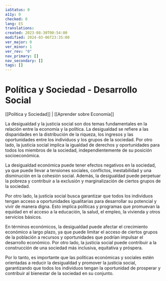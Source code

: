 ```yaml
---
iaStatus: 0
a11y: 0
checked: 0
lang: ES
translations: 
created: 2023-08-30T00:54:00
modified: 2024-03-06T23:35:00
ver_major: 0
ver_minor: 1
ver_rev: "0"
nav_primary: []
nav_secondary: []
tags: []
---
```

# Política y Sociedad - Desarrollo Social

[[Política y Sociedad]] | [[Aprender sobre Economía]]

La desigualdad y la justicia social son dos temas fundamentales en la relación entre la economía y la política. La desigualdad se refiere a las disparidades en la distribución de la riqueza, los ingresos y las oportunidades entre los individuos y los grupos de la sociedad. Por otro lado, la justicia social implica la igualdad de derechos y oportunidades para todos los miembros de la sociedad, independientemente de su posición socioeconómica.

La desigualdad económica puede tener efectos negativos en la sociedad, ya que puede llevar a tensiones sociales, conflictos, inestabilidad y una disminución en la cohesión social. Además, la desigualdad puede perpetuar la pobreza y contribuir a la exclusión y marginalización de ciertos grupos de la sociedad.

Por otro lado, la justicia social busca garantizar que todos los individuos tengan acceso a oportunidades igualitarias para desarrollar su potencial y vivir de manera digna. Esto implica políticas y programas que promuevan la equidad en el acceso a la educación, la salud, el empleo, la vivienda y otros servicios básicos.

En términos económicos, la desigualdad puede afectar el crecimiento económico a largo plazo, ya que puede limitar el acceso de ciertos grupos de la población a recursos y oportunidades que podrían impulsar el desarrollo económico. Por otro lado, la justicia social puede contribuir a la construcción de una sociedad más inclusiva, equitativa y próspera.

Por lo tanto, es importante que las políticas económicas y sociales estén orientadas a reducir la desigualdad y promover la justicia social, garantizando que todos los individuos tengan la oportunidad de prosperar y contribuir al bienestar de la sociedad en su conjunto.
